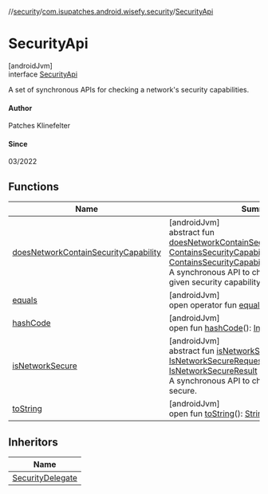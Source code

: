 //[security](../../../index.md)/[com.isupatches.android.wisefy.security](../index.md)/[SecurityApi](index.md)

# SecurityApi

[androidJvm]\
interface [SecurityApi](index.md)

A set of synchronous APIs for checking a network's security capabilities.

#### Author

Patches Klinefelter

#### Since

03/2022

## Functions

| Name | Summary |
|---|---|
| [doesNetworkContainSecurityCapability](does-network-contain-security-capability.md) | [androidJvm]<br>abstract fun [doesNetworkContainSecurityCapability](does-network-contain-security-capability.md)(request: [ContainsSecurityCapabilityRequest](../../com.isupatches.android.wisefy.security.entities/-contains-security-capability-request/index.md)): [ContainsSecurityCapabilityResult](../../com.isupatches.android.wisefy.security.entities/-contains-security-capability-result/index.md)<br>A synchronous API to check if a network has a given security capability. |
| [equals](../../com.isupatches.android.wisefy.security.entities/-security-capability/-companion/index.md#585090901%2FFunctions%2F1459372730) | [androidJvm]<br>open operator fun [equals](../../com.isupatches.android.wisefy.security.entities/-security-capability/-companion/index.md#585090901%2FFunctions%2F1459372730)(other: [Any](https://kotlinlang.org/api/latest/jvm/stdlib/kotlin/-any/index.html)?): [Boolean](https://kotlinlang.org/api/latest/jvm/stdlib/kotlin/-boolean/index.html) |
| [hashCode](../../com.isupatches.android.wisefy.security.entities/-security-capability/-companion/index.md#1794629105%2FFunctions%2F1459372730) | [androidJvm]<br>open fun [hashCode](../../com.isupatches.android.wisefy.security.entities/-security-capability/-companion/index.md#1794629105%2FFunctions%2F1459372730)(): [Int](https://kotlinlang.org/api/latest/jvm/stdlib/kotlin/-int/index.html) |
| [isNetworkSecure](is-network-secure.md) | [androidJvm]<br>abstract fun [isNetworkSecure](is-network-secure.md)(request: [IsNetworkSecureRequest](../../com.isupatches.android.wisefy.security.entities/-is-network-secure-request/index.md)): [IsNetworkSecureResult](../../com.isupatches.android.wisefy.security.entities/-is-network-secure-result/index.md)<br>A synchronous API to check if a network is secure. |
| [toString](../../com.isupatches.android.wisefy.security.entities/-security-capability/-companion/index.md#1616463040%2FFunctions%2F1459372730) | [androidJvm]<br>open fun [toString](../../com.isupatches.android.wisefy.security.entities/-security-capability/-companion/index.md#1616463040%2FFunctions%2F1459372730)(): [String](https://kotlinlang.org/api/latest/jvm/stdlib/kotlin/-string/index.html) |

## Inheritors

| Name |
|---|
| [SecurityDelegate](../-security-delegate/index.md) |
